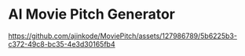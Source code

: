 # AI Movie Pitch Generator
 

https://github.com/ajinkode/MoviePitch/assets/127986789/5b6225b3-c372-49c8-bc35-4e3d30165fb4

